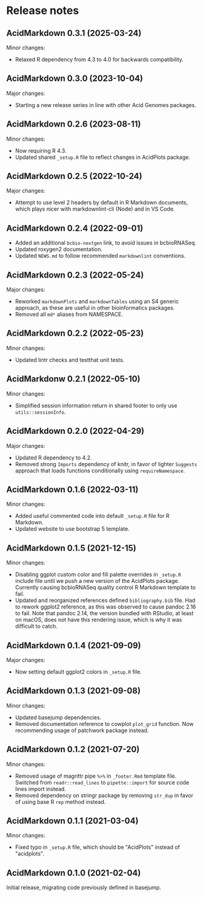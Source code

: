 # Release notes

## AcidMarkdown 0.3.1 (2025-03-24)

Minor changes:

- Relaxed R dependency from 4.3 to 4.0 for backwards compatibility.

## AcidMarkdown 0.3.0 (2023-10-04)

Major changes:

- Starting a new release series in line with other Acid Genomes packages.

## AcidMarkdown 0.2.6 (2023-08-11)

Minor changes:

- Now requiring R 4.3.
- Updated shared `_setup.R` file to reflect changes in AcidPlots package.

## AcidMarkdown 0.2.5 (2022-10-24)

Major changes:

- Attempt to use level 2 headers by default in R Markdown documents, which
  plays nicer with markdownlint-cli (Node) and in VS Code.

## AcidMarkdown 0.2.4 (2022-09-01)

- Added an additional `bcbio-nextgen` link, to avoid issues in bcbioRNASeq.
- Updated roxygen2 documentation.
- Updated `NEWS.md` to follow recommended `markdownlint` conventions.

## AcidMarkdown 0.2.3 (2022-05-24)

Major changes:

- Reworked `markdownPlots` and `markdownTables` using an S4 generic approach,
  as these are useful in other bioinformatics packages.
- Removed all `md*` aliases from NAMESPACE.

## AcidMarkdown 0.2.2 (2022-05-23)

Minor changes:

- Updated lintr checks and testthat unit tests.

## AcidMarkdonw 0.2.1 (2022-05-10)

Minor changes:

- Simplified session information return in shared footer to only use
  `utils::sessionInfo`.

## AcidMarkdown 0.2.0 (2022-04-29)

Major changes:

- Updated R dependency to 4.2.
- Removed strong `Imports` dependency of knitr, in favor of lighter `Suggests`
  approach that loads functions conditionally using `requireNamespace`.

## AcidMarkdown 0.1.6 (2022-03-11)

Minor changes:

- Added useful commented code into default `_setup.R` file for R Markdown.
- Updated website to use bootstrap 5 template.

## AcidMarkdown 0.1.5 (2021-12-15)

Minor changes:

- Disabling ggplot custom color and fill palette overrides in `_setup.R` include
  file until we push a new version of the AcidPlots package. Currently causing
  bcbioRNASeq quality control R Markdown template to fail.
- Updated and reorganized references defined `bibliography.bib` file. Had to
  rework ggplot2 reference, as this was observed to cause pandoc 2.16 to fail.
  Note that pandoc 2.14, the version bundled with RStudio, at least on macOS,
  does not have this rendering issue, which is why it was difficult to catch.

## AcidMarkdown 0.1.4 (2021-09-09)

Major changes:

- Now setting default ggplot2 colors in `_setup.R` file.

## AcidMarkdown 0.1.3 (2021-09-08)

Minor changes:

- Updated basejump dependencies.
- Removed documentation reference to cowplot `plot_grid` function. Now
  recommending usage of patchwork package instead.

## AcidMarkdown 0.1.2 (2021-07-20)

Minor changes:

- Removed usage of magrittr pipe `%>%` in `_footer.Rmd` template file.
  Switched from `readr::read_lines` to `pipette::import` for source code
  lines import instead.
- Removed dependency on stringr package by removing `str_dup` in favor of
  using base R `rep` method instead.

## AcidMarkdown 0.1.1 (2021-03-04)

Minor changes:

- Fixed typo in `_setup.R` file, which should be "AcidPlots" instead of
  "acidplots".

## AcidMarkdown 0.1.0 (2021-02-04)

Initial release, migrating code previously defined in basejump.

